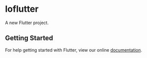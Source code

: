 # loflutter

A new Flutter project.

## Getting Started

For help getting started with Flutter, view our online
[documentation](https://flutter.io/).
